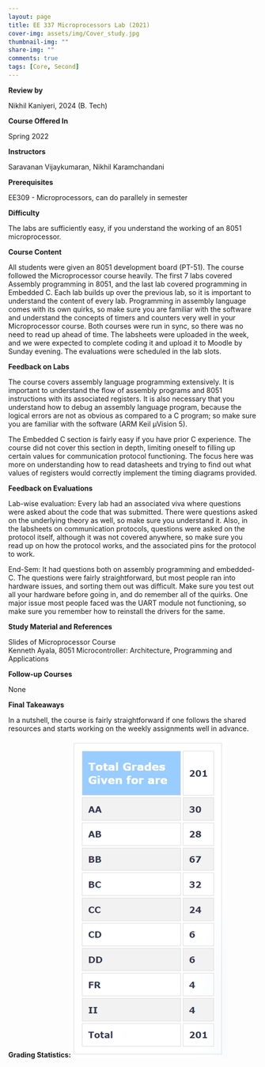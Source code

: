 ```yaml
---
layout: page
title: EE 337 Microprocessors Lab (2021)
cover-img: assets/img/Cover_study.jpg
thumbnail-img: ""
share-img: ""
comments: true
tags: [Core, Second]
---
```


**Review by**

Nikhil Kaniyeri, 2024 (B. Tech)

**Course Offered In**

Spring 2022

**Instructors**

Saravanan Vijaykumaran, Nikhil Karamchandani

**Prerequisites**

EE309 - Microprocessors, can do parallely in semester

**Difficulty**

The labs are sufficiently easy, if you understand the working of an 8051 microprocessor.

**Course Content**
	
All students were given an 8051 development board (PT-51). The course followed the Microprocessor course heavily. The first 7 labs covered Assembly programming in 8051, and the last lab covered programming in Embedded C. Each lab builds up over the previous lab, so it is important to understand the content of every lab. Programming in assembly language comes with its own quirks, so make sure you are familiar with the software and understand the concepts of timers and counters very well in your Microprocessor course. Both courses were run in sync, so there was no need to read up ahead of time. The labsheets were uploaded in the week, and we were expected to complete coding it and upload it to Moodle by Sunday evening. The evaluations were scheduled in the lab slots.

**Feedback on Labs**

The course covers assembly language programming extensively. It is important to understand the flow of assembly programs and 8051 instructions with its associated registers. It is also necessary that you understand how to debug an assembly language program, because the logical errors are not as obvious as compared to a C program; so make sure you are familiar with the software (ARM Keil µVision 5). <br>

The Embedded C section is fairly easy if you have prior C experience. The course did not cover this section in depth, limiting oneself to filling up certain values for communication protocol functioning. The focus here was more on understanding how to read datasheets and trying to find out what values of registers would correctly implement the timing diagrams provided.

**Feedback on Evaluations**

Lab-wise evaluation: Every lab had an associated viva where questions were asked about the code that was submitted. There were questions asked on the underlying theory as well, so make sure you understand it. Also, in the labsheets on communication protocols, questions were asked on the protocol itself, although it was not covered anywhere, so make sure you read up on how the protocol works, and the associated pins for the protocol to work. <br>

End-Sem: It had questions both on assembly programming and embedded-C. The questions were fairly straightforward, but most people ran into hardware issues, and sorting them out was difficult. Make sure you test out all your hardware before going in, and do remember all of the quirks. One major issue most people faced was the UART module not functioning, so make sure you remember how to reinstall the drivers for the same.

**Study Material and References**

Slides of Microprocessor Course \
Kenneth Ayala, 8051 Microcontroller: Architecture, Programming and Applications

**Follow-up Courses**

None

**Final Takeaways**

In a nutshell, the course is fairly straightforward if one follows the shared resources and starts working on the weekly assignments well in advance.

**Grading Statistics:**
![Grades](EE337_2022_grades.png)
